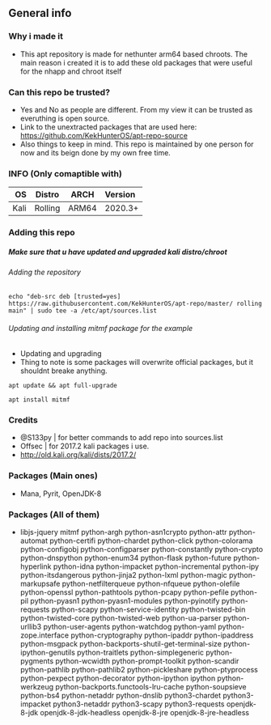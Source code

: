 ## General info
### Why i made it
* This apt repository is made for nethunter arm64 based chroots. The main reason i created it is to add these old packages that were useful for the nhapp and chroot itself
### Can this repo be trusted?
* Yes and No as people are different. From my view it can be trusted as everuthing is open source.
* Link to the unextracted packages that are used here: https://github.com/KekHunterOS/apt-repo-source
* Also things to keep in mind. This repo is maintained by one person for now and its beign done by my own free time.

### INFO (Only comaptible with)
OS    | Distro  | ARCH  | Version
-----:|:-------:|:-----:|:--------
Kali  | Rolling | ARM64 | 2020.3+
### Adding this repo
##### Make sure that u have updated and upgraded kali distro/chroot
###### Adding the repository
```
echo "deb-src deb [trusted=yes] https://raw.githubusercontent.com/KekHunterOS/apt-repo/master/ rolling main" | sudo tee -a /etc/apt/sources.list
```
###### Updating and installing mitmf package for the example
* Updating and upgrading
* Thing to note is some packages will overwrite official packages, but it shouldnt breake anything.
```
apt update && apt full-upgrade

apt install mitmf
```
### Credits
* @S133py | for better commands to add repo into sources.list
* Offsec | for 2017.2 kali packages i use. 
* http://old.kali.org/kali/dists/2017.2/

### Packages (Main ones)
* Mana, Pyrit, OpenJDK-8
### Packages (All of them)
* libjs-jquery mitmf python-argh python-asn1crypto python-attr python-automat python-certifi python-chardet python-click python-colorama python-configobj python-configparser python-constantly python-crypto python-dnspython python-enum34 python-flask python-future python-hyperlink python-idna python-impacket python-incremental python-ipy python-itsdangerous python-jinja2 python-lxml python-magic python-markupsafe python-netfilterqueue python-nfqueue python-olefile python-openssl python-pathtools python-pcapy python-pefile python-pil python-pyasn1 python-pyasn1-modules python-pyinotify python-requests python-scapy python-service-identity python-twisted-bin python-twisted-core python-twisted-web python-ua-parser python-urllib3 python-user-agents python-watchdog python-yaml python-zope.interface python-cryptography python-ipaddr python-ipaddress python-msgpack python-backports-shutil-get-terminal-size python-ipython-genutils python-traitlets python-simplegeneric python-pygments python-wcwidth python-prompt-toolkit python-scandir python-pathlib python-pathlib2 python-pickleshare python-ptyprocess python-pexpect python-decorator python-ipython ipython python-werkzeug python-backports.functools-lru-cache python-soupsieve python-bs4 python-netaddr python-dnslib python3-chardet python3-impacket python3-netaddr python3-scapy python3-requests openjdk-8-jdk openjdk-8-jdk-headless openjdk-8-jre openjdk-8-jre-headless
